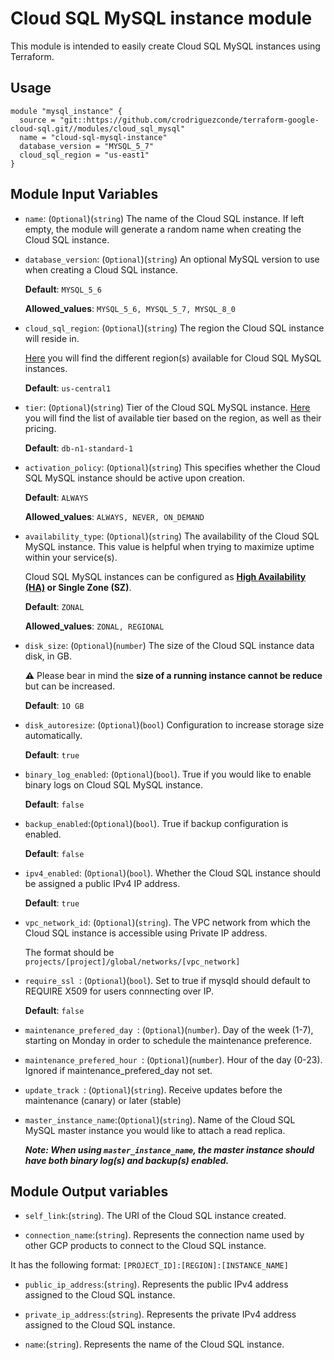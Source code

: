 # Cloud SQL MySQL instance module

This module is intended to easily create Cloud SQL  MySQL instances using Terraform.

## Usage 


```hcl
module "mysql_instance" {
  source = "git::https://github.com/crodriguezconde/terraform-google-cloud-sql.git//modules/cloud_sql_mysql"
  name = "cloud-sql-mysql-instance"
  database_version = "MYSQL_5_7"
  cloud_sql_region = "us-east1"
}
```


Module Input Variables
----------------------

- `name`: (`Optional`)(`string`) The name of the Cloud SQL instance. If left empty, the module will generate a random name when creating the Cloud SQL instance.

- `database_version`: (`Optional`)(`string`) An optional MySQL version to use when creating a Cloud SQL instance. 

   **Default**: `MYSQL_5_6`

   **Allowed_values**: `MYSQL_5_6, MYSQL_5_7, MYSQL_8_0`

- `cloud_sql_region`: (`Optional`)(`string`) The region the Cloud SQL instance will reside in.

   
   [Here](https://cloud.google.com/sql/docs/mysql/locations) you will find the different region(s) available for Cloud SQL MySQL instances.
 
   **Default**: `us-central1`

- `tier`: (`Optional`)(`string`) Tier of the Cloud SQL MySQL instance. [Here](https://cloud.google.com/sql/pricing#2nd-gen-instance-pricing) you will find the list of available tier based on the region, as well as their pricing.

  **Default**: `db-n1-standard-1`

- `activation_policy`: (`Optional`)(`string`) This specifies whether the Cloud SQL MySQL instance should be active upon creation.

  **Default**: `ALWAYS`

  **Allowed_values**: `ALWAYS, NEVER, ON_DEMAND`

- `availability_type`: (`Optional`)(`string`) The availability of the Cloud SQL MySQL instance. This value is helpful when trying to maximize uptime within your service(s).

   Cloud SQL MySQL instances can be configured as **[High Availability (HA)](https://cloud.google.com/sql/docs/mysql/high-availability) or Single Zone (SZ)**.

  
  **Default**: `ZONAL`

  
  **Allowed_values**: `ZONAL, REGIONAL`

- `disk_size`: (`Optional`)(`number`) The size of the Cloud SQL instance data disk, in GB. 

  **⚠️** Please bear in mind the **size of a running instance cannot be reduce** but can be increased.
   
  **Default**: `1O GB`

- `disk_autoresize`: (`Optional`)(`bool`) Configuration to increase storage size automatically.

  **Default**: `true`

- `binary_log_enabled`: (`Optional`)(`bool`). True if you would like to enable binary logs on Cloud SQL MySQL instance.

  **Default**: `false`

- `backup_enabled`:(`Optional`)(`bool`). True if backup configuration is enabled.

  **Default**: `false`

- `ipv4_enabled`: (`Optional`)(`bool`). Whether the Cloud SQL instance should be assigned a public IPv4 IP address.

  **Default**: `true`

- `vpc_network_id`: (`Optional`)(`string`). The VPC network from which the Cloud SQL instance is accessible using Private IP address. 

  The format should be `projects/[project]/global/networks/[vpc_network]`

- `require_ssl `: (`Optional`)(`bool`). Set to true if mysqld should default to REQUIRE X509 for users connnecting over IP.

  **Default**: `false`


- `maintenance_prefered_day `: (`Optional`)(`number`). Day of the week (1-7), starting on Monday in order to schedule the maintenance preference.

- `maintenance_prefered_hour `: (`Optional`)(`number`). Hour of the day (0-23). Ignored if maintenance_prefered_day not set.

- `update_track `: (`Optional`)(`string`). Receive updates before the maintenance (canary) or later (stable)

- `master_instance_name`:(`Optional`)(`string`). Name of the Cloud SQL MySQL master instance you would like to attach a read replica.

  ***Note: When using `master_instance_name`, the master instance should have both binary log(s) and backup(s) enabled.***

## Module Output variables

- `self_link`:(`string`). The URI of the Cloud SQL instance created.

- `connection_name`:(`string`). Represents the connection name used by other GCP products to connect to the Cloud SQL instance.

 It has the following format: `[PROJECT_ID]:[REGION]:[INSTANCE_NAME]`


- `public_ip_address`:(`string`). Represents the public IPv4 address assigned to the Cloud SQL instance. 

- `private_ip_address`:(`string`). Represents the private IPv4 address assigned to the Cloud SQL instance. 

- `name`:(`string`). Represents the name of the Cloud SQL instance.
